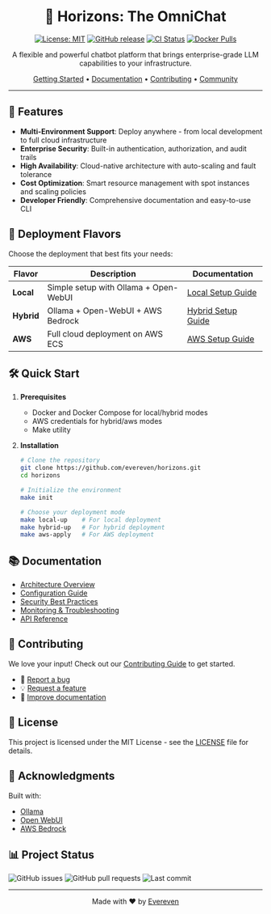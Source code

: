 <div align="center">

# 🌅 Horizons: The OmniChat

[![License: MIT](https://img.shields.io/badge/License-MIT-yellow.svg)](https://opensource.org/licenses/MIT)
[![GitHub release](https://img.shields.io/github/release/evereven/horizons.svg)](https://GitHub.com/evereven/horizons/releases/)
[![CI Status](https://github.com/evereven/horizons/workflows/CI/badge.svg)](https://github.com/evereven/horizons/actions)
[![Docker Pulls](https://img.shields.io/docker/pulls/evereven/horizons)](https://hub.docker.com/r/evereven/horizons)

A flexible and powerful chatbot platform that brings enterprise-grade LLM capabilities to your infrastructure.

[Getting Started](#getting-started) •
[Documentation](https://evereven.github.io/horizons/) •
[Contributing](CONTRIBUTING.md) •
[Community](https://github.com/evereven/horizons/discussions)

</div>

---

## 🌟 Features

- **Multi-Environment Support**: Deploy anywhere - from local development to full cloud infrastructure
- **Enterprise Security**: Built-in authentication, authorization, and audit trails
- **High Availability**: Cloud-native architecture with auto-scaling and fault tolerance
- **Cost Optimization**: Smart resource management with spot instances and scaling policies
- **Developer Friendly**: Comprehensive documentation and easy-to-use CLI

## 🚀 Deployment Flavors

Choose the deployment that best fits your needs:

| Flavor | Description | Documentation |
|--------|-------------|---------------|
| **Local** | Simple setup with Ollama + Open-WebUI | [Local Setup Guide](docs/flavors/local.md) |
| **Hybrid** | Ollama + Open-WebUI + AWS Bedrock | [Hybrid Setup Guide](docs/flavors/hybrid.md) |
| **AWS** | Full cloud deployment on AWS ECS | [AWS Setup Guide](docs/flavors/aws.md) |

## 🛠 Quick Start

1. **Prerequisites**
   - Docker and Docker Compose for local/hybrid modes
   - AWS credentials for hybrid/aws modes
   - Make utility

2. **Installation**
   ```bash
   # Clone the repository
   git clone https://github.com/evereven/horizons.git
   cd horizons

   # Initialize the environment
   make init

   # Choose your deployment mode
   make local-up    # For local deployment
   make hybrid-up   # For hybrid deployment
   make aws-apply   # For AWS deployment
   ```

## 📚 Documentation

- [Architecture Overview](docs/architecture/overview.md)
- [Configuration Guide](docs/operations/configuration.md)
- [Security Best Practices](docs/operations/security.md)
- [Monitoring & Troubleshooting](docs/operations/monitoring.md)
- [API Reference](docs/development/api.md)

## 🤝 Contributing

We love your input! Check out our [Contributing Guide](CONTRIBUTING.md) to get started.

- 🐛 [Report a bug](https://github.com/evereven/horizons/issues/new?template=bug_report.md)
- 💡 [Request a feature](https://github.com/evereven/horizons/issues/new?template=feature_request.md)
- 📖 [Improve documentation](https://github.com/evereven/horizons/issues/new?template=documentation.md)

## 📜 License

This project is licensed under the MIT License - see the [LICENSE](LICENSE.md) file for details.

## 🙏 Acknowledgments

Built with:
- [Ollama](https://github.com/ollama/ollama)
- [Open WebUI](https://github.com/open-webui/open-webui)
- [AWS Bedrock](https://aws.amazon.com/bedrock/)

## 📊 Project Status

![GitHub issues](https://img.shields.io/github/issues/evereven/horizons)
![GitHub pull requests](https://img.shields.io/github/issues-pr/evereven/horizons)
![Last commit](https://img.shields.io/github/last-commit/evereven/horizons)

---

<div align="center">
Made with ❤️ by <a href="https://evereven.com">Evereven</a>
</div>
